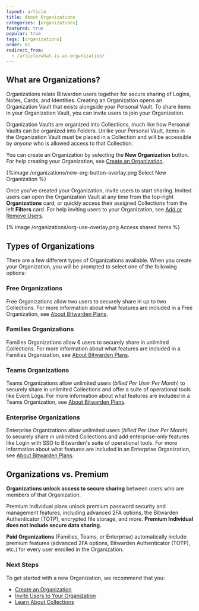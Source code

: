 ```yaml
---
layout: article
title: About Organizations
categories: [organizations]
featured: true
popular: true
tags: [organizations]
order: 01
redirect_from:
  - /article/what-is-an-organization/
---
```


## What are Organizations?

Organizations relate Bitwarden users together for secure sharing of Logins, Notes, Cards, and Identities. Creating an Organization opens an Organization Vault that exists alongside your Personal Vault. To share items in your Organization Vault, you can invite users to join your Organization.

Organization Vaults are organized into Collections, much like how Personal Vaults can be organized into Folders. Unlike your Personal Vault, items in the Organization Vault *must* be placed in a Collection and will be accessible by *anyone* who is allowed access to that Collection.

You can create an Organization by selecting the **New Organization** button. For help creating your Organization, see [Create an Organization](https://bitwarden.com/help/article/create-an-organization/).

{%image /organizations/new-org-button-overlay.png Select New Organization %}

Once you've created your Organization, invite users to start sharing. Invited users can open the Organization Vault at any time from the top-right **Organizations** card, or quickly access their assigned Collections from the left **Filters** card. For help inviting users to your Organization, see [Add or Remove Users](https://bitwarden.com/help/article/managing-users/).

{% image /organizations/org-use-overlay.png Access shared items %}

## Types of Organizations

There are a few different types of Organizations available. When you create your Organization, you will be prompted to select one of the following options:

### Free Organizations
Free Organizations allow two users to securely share in up to two Collections. For more information about what features are included in a Free Organization, see [About Bitwarden Plans](https://bitwarden.com/help/article/about-bitwarden-plans/#free-organizations).

### Families Organizations
Families Organizations allow 6 users to securely share in unlimited Collections. For more information about what features are included in a Families Organization, see [About Bitwarden Plans](https://bitwarden.com/help/article/about-bitwarden-plans/#families-organizations).

### Teams Organizations
Teams Organizations allow unlimited users (*billed Per User Per Month*) to securely share in unlimited Collections and offer a suite of operational tools like Event Logs. For more information about what features are included in a Teams Organization, see [About Bitwarden Plans](https://bitwarden.com/help/article/about-bitwarden-plans/#teams-organizations).

### Enterprise Organizations
Enterprise Organizations allow unlimited users (*billed Per User Per Month*) to securely share in unlimited Collections and add enterprise-only features like Login with SSO to Bitwarden's suite of operational tools. For more information about what features are included in an Enterprise Organization, see [About Bitwarden Plans](https://bitwarden.com/help/article/about-bitwarden-plans/#enterprise-organizations).

## Organizations vs. Premium

**Organizations unlock access to secure sharing** between users who are members of that Organization.

Premium Individual plans unlock premium password security and management features, including advanced 2FA options, the Bitwarden Authenticator (TOTP), encrypted file storage, and more. **Premium Individual does not include secure data sharing.**

**Paid Organizations** (Families, Teams, or Enterprise) automatically include premium features (advanced 2FA options, Bitwarden Authenticator (TOTP), etc.) for every user enrolled in the Organization.

### Next Steps

To get started with a new Organization, we recommend that you:

- [Create an Organization](https://bitwarden.com/help/article/create-an-organization/)
- [Invite Users to Your Organization](https://bitwarden.com/help/article/managing-users/)
- [Learn About Collections](https://bitwarden.com/help/article/about-collections/)
